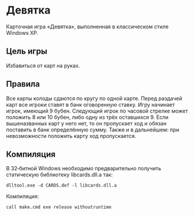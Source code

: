 # Девятка

Карточная игра «Девятка», выполненная в классическом стиле Windows XP.

## Цель игры

Избавиться от карт на руках.

## Правила

Все карты колоды сдаются по кругу по одной карте. Перед раздачей карт все игроки ставят в банк оговоренную ставку. Игру начинает игрок, имеющий 9 бубен. Следующий игрок по часовой стрелке может положить 8 или 10 бубен, либо одну из трёх оставшихся 9. Если вышеназванных карт у него нет, то он пропускает ход и обязан поставить в банк определённую сумму. Также и в дальнейшем: при невозможности положить карту ход пропускается.

## Компиляция

В 32‐битной Windows необходимо предварительно получить статическую библиотеку libcards.dll.a так:

```BatchFile
dlltool.exe -d CARDS.def -l libcards.dll.a
```

Компиляция:

```BatchFile
call make.cmd exe release withoutruntime
```
